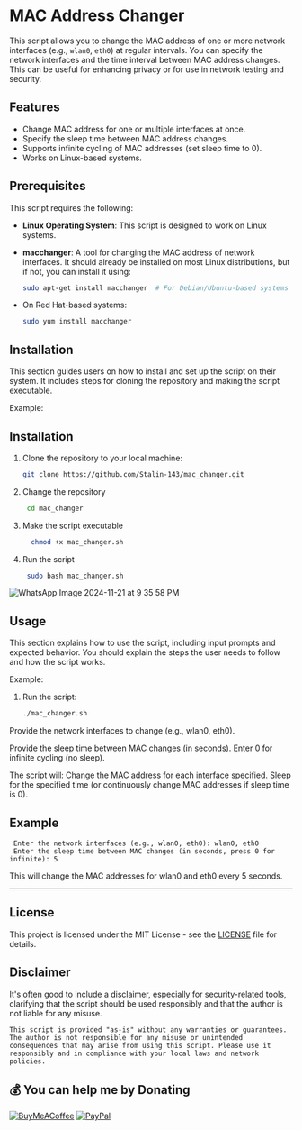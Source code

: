 # MAC Address Changer

This script allows you to change the MAC address of one or more network interfaces (e.g., `wlan0`, `eth0`) at regular intervals. You can specify the network interfaces and the time interval between MAC address changes. This can be useful for enhancing privacy or for use in network testing and security.

## Features
- Change MAC address for one or multiple interfaces at once.
- Specify the sleep time between MAC address changes.
- Supports infinite cycling of MAC addresses (set sleep time to 0).
- Works on Linux-based systems.

## Prerequisites

This script requires the following:

- **Linux Operating System**: This script is designed to work on Linux systems.
- **macchanger**: A tool for changing the MAC address of network interfaces. It should already be installed on most Linux distributions, but if not, you can install it using:
  
  ```bash
  sudo apt-get install macchanger  # For Debian/Ubuntu-based systems

- On Red Hat-based systems:

  ```bash
  sudo yum install macchanger


## Installation

This section guides users on how to install and set up the script on their system. It includes steps for cloning the repository and making the script executable.

Example:

## Installation

1. Clone the repository to your local machine:

   ```bash
   git clone https://github.com/Stalin-143/mac_changer.git

2. Change the  repository
   
    ```bash
     cd mac_changer
3. Make the script executable

   ```bash
     chmod +x mac_changer.sh

4. Run the script

    ```bash
     sudo bash mac_changer.sh


![WhatsApp Image 2024-11-21 at 9 35 58 PM](https://github.com/user-attachments/assets/08b926c9-8a48-4d53-be27-f1225fa444a5)



## Usage

This section explains how to use the script, including input prompts and expected behavior. You should explain the steps the user needs to follow and how the script works.

Example:



1. Run the script:

   ```bash
   ./mac_changer.sh

  Provide the network interfaces to change (e.g., wlan0, eth0).

  Provide the sleep time between MAC changes (in seconds). Enter 0 for infinite cycling (no sleep).

  The script will:
        Change the MAC address for each interface specified.
        Sleep for the specified time (or continuously change MAC addresses if sleep time is 0).


## Example
     
     Enter the network interfaces (e.g., wlan0, eth0): wlan0, eth0
     Enter the sleep time between MAC changes (in seconds, press 0 for infinite): 5

This will change the MAC addresses for wlan0 and eth0 every 5 seconds.


---

## License


  

This project is licensed under the MIT License - see the [LICENSE](LICENSE) file for details.

 ## Disclaimer

It's often good to include a disclaimer, especially for security-related tools, clarifying that the script should be used responsibly and that the author is not liable for any misuse.



    This script is provided "as-is" without any warranties or guarantees. The author is not responsible for any misuse or unintended consequences that may arise from using this script. Please use it responsibly and in compliance with your local laws and network policies.

## 💰 You can help me by Donating
  [![BuyMeACoffee](https://img.shields.io/badge/Buy%20Me%20a%20Coffee-ffdd00?style=for-the-badge&logo=buy-me-a-coffee&logoColor=black)](https://buymeacoffee.com/stali.n) [![PayPal](https://img.shields.io/badge/PayPal-00457C?style=for-the-badge&logo=paypal&logoColor=white)](https://paypal.me/stalinStanlyjohn) 


  



